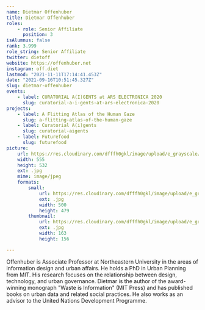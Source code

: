 ```yaml
---
name: Dietmar Offenhuber
title: Dietmar Offenhuber
roles:
    - role: Senior Affiliate
      position: 3
isAlumnus: false
rank: 3.999
role_string: Senior Affiliate
twitter: dietoff
website: https://offenhuber.net
instagram: off.diet
lastmod: "2021-11-11T17:14:41.453Z"
date: "2021-09-16T10:51:45.327Z"
slug: dietmar-offenhuber
events:
    - label: CURATORIAL A(I)GENTS at ARS ELECTRONICA 2020
      slug: curatorial-a-i-gents-at-ars-electronica-2020
projects:
    - label: A Flitting Atlas of the Human Gaze
      slug: a-flitting-atlas-of-the-human-gaze
    - label: Curatorial A(i)gents
      slug: curatorial-aigents
    - label: Futurefood
      slug: futurefood
picture:
    url: https://res.cloudinary.com/dfffh0gkl/image/upload/e_grayscale/v1634898422/dietmar_ddec27646c.jpg
    width: 555
    height: 532
    ext: .jpg
    mime: image/jpeg
    formats:
        small:
            url: https://res.cloudinary.com/dfffh0gkl/image/upload/e_grayscale/v1634898423/small_dietmar_ddec27646c.jpg
            ext: .jpg
            width: 500
            height: 479
        thumbnail:
            url: https://res.cloudinary.com/dfffh0gkl/image/upload/e_grayscale/v1634898422/thumbnail_dietmar_ddec27646c.jpg
            ext: .jpg
            width: 163
            height: 156

---
```

Offenhuber is Associate Professor at Northeastern University in the areas of information design and urban affairs. He holds a PhD in Urban Planning from MIT. His research focuses on the relationship between design, technology, and urban governance. Dietmar is the author of the award-winning monograph "Waste is Information" (MIT Press) and has published books on urban data and related social practices. He also works as an advisor to the United Nations Development Programme.